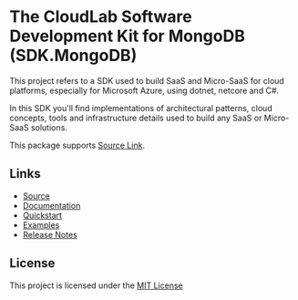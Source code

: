 # The CloudLab Software Development Kit for MongoDB (SDK.MongoDB)
This project refers to a SDK used to build SaaS and Micro-SaaS for cloud platforms, especially for Microsoft Azure, using dotnet, netcore and C#.

In this SDK you'll find implementations of architectural patterns, cloud concepts, tools and infrastructure details used to build any SaaS or Micro-SaaS solutions.

This package supports [Source Link](https://learn.microsoft.com/en-us/dotnet/standard/library-guidance/sourcelink).

## Links
- [Source](https://github.com/cloudlabtech/SDK)
- [Documentation](https://github.com/cloudlabtech/SDK/wiki)
- [Quickstart](https://github.com/cloudlabtech/SDK/wiki/Quickstart)
- [Examples](https://github.com/cloudlabtech/SDK/wiki/Examples)
- [Release Notes](https://github.com/cloudlabtech/SDK/wiki/Release-Notes)

## License
This project is licensed under the [MIT License](https://github.com/cloudlabtech/SDK/blob/main/LICENSE)